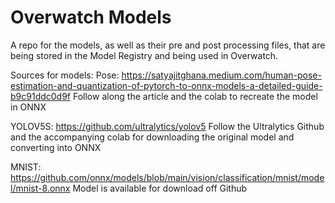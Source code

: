 # Overwatch Models

A repo for the models, as well as their pre and post processing files, that are being stored in the Model Registry and being used in Overwatch.

Sources for models:
Pose: https://satyajitghana.medium.com/human-pose-estimation-and-quantization-of-pytorch-to-onnx-models-a-detailed-guide-b9c91ddc0d9f
Follow along the article and the colab to recreate the model in ONNX

YOLOV5S: https://github.com/ultralytics/yolov5
Follow the Ultralytics Github and the accompanying colab for downloading the original model and converting into ONNX

MNIST: https://github.com/onnx/models/blob/main/vision/classification/mnist/model/mnist-8.onnx
Model is available for download off Github
